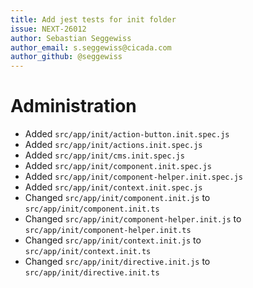 ```yaml
---
title: Add jest tests for init folder
issue: NEXT-26012
author: Sebastian Seggewiss
author_email: s.seggewiss@cicada.com
author_github: @seggewiss
---
```

# Administration
* Added `src/app/init/action-button.init.spec.js`
* Added `src/app/init/actions.init.spec.js`
* Added `src/app/init/cms.init.spec.js`
* Added `src/app/init/component.init.spec.js`
* Added `src/app/init/component-helper.init.spec.js`
* Added `src/app/init/context.init.spec.js`
* Changed `src/app/init/component.init.js` to `src/app/init/component.init.ts`
* Changed `src/app/init/component-helper.init.js` to `src/app/init/component-helper.init.ts`
* Changed `src/app/init/context.init.js` to `src/app/init/context.init.ts`
* Changed `src/app/init/directive.init.js` to `src/app/init/directive.init.ts`
